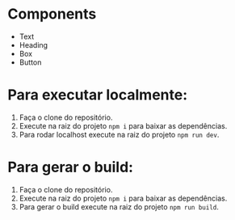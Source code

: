 # Components

- Text
- Heading
- Box
- Button

# Para executar localmente:

1. Faça o clone do repositório.
2. Execute na raiz do projeto `npm i` para baixar as dependências.
3. Para rodar localhost execute na raiz do projeto `npm run dev`.

# Para gerar o build:

1. Faça o clone do repositório.
2. Execute na raiz do projeto `npm i` para baixar as dependências.
3. Para gerar o build execute na raiz do projeto `npm run build`.